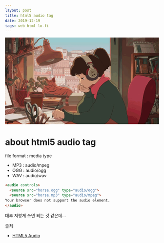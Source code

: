 ```yaml
---
layout: post
title: html5 audio tag
date: 2019-12-19
tags: web html lo-fi
---
```


![lo-fi image](/assets/images/posts/2019-12-19-test-html5-audio.gif)

<script>
let audios = {
  tunein_com_Lofi_HipHop_Radio__Chillsky_s288329 : {
    thumbnail : "https://cdn-profiles.tunein.com/s288329/images/logoq.jpg?t=636294",
    sourceSrc : "http://hyades.shoutca.st:8043/stream",
    sourceType : "audio/mpeg",
	autoplay : "autoplay",
  },
  tunein_com_Now_Playing_s290316 : {
    thumbnail : "https://cdn-profiles.tunein.com/s290316/images/logoq.jpg?t=151378",
    sourceSrc : "http://listen.shoutcast.com/freshsndgold",
    sourceType : "audio/mpeg",
	autoplay : "",
  },
  radio_net_lautfm_lofi : {
    thumbnail : "https://static.radio.net/inc/v2/images/avatars/station_avatar.gif",
    sourceSrc : "https://stream.laut.fm/lofi?ref=radiode",
    sourceType : "audio/mpeg",
	autoplay : "",
  },
};

let audioTag = ''
+ '<div style="margin-bottom:50px;">'
+ '<img src="#THUMBNAIL#" style="width:150px; height:150px; border-radius:50%; vertical-align:middle; margin-right:50px;"/>'
  + '<audio controls loop #AUTOPLAY# style="vertical-align:middle;">'
  + '<source src="#SOURCESRC#" type="#SOURCETYPE#">'
  + 'Your browser does not support the audio element.'
+ '</audio>'
+ '</div>';

$(document).ready(function(){
  for(let audioKey in audios) {
  	$('#audiobox').append(
  		audioTag
  		.replace('#THUMBNAIL#', audios[audioKey].thumbnail)
  		.replace('#SOURCESRC#', audios[audioKey].sourceSrc)
  		.replace('#SOURCETYPE#', audios[audioKey].sourceType)
  		.replace('#AUTOPLAY#', audios[audioKey].autoplay)
  	);
  }
});
</script>

<div id="audiobox"></div>





# about html5 audio tag

file format : media type
- MP3 : audio/mpeg
- OGG : audio/ogg
- WAV : audio/wav

``` html
<audio controls>
  <source src="horse.ogg" type="audio/ogg">
  <source src="horse.mp3" type="audio/mpeg">
Your browser does not support the audio element.
</audio>
```

대추 저렇게 쓰면 되는 것 같은데...


출처
- [HTML5 Audio](https://www.w3schools.com/html/html5_audio.asp)
